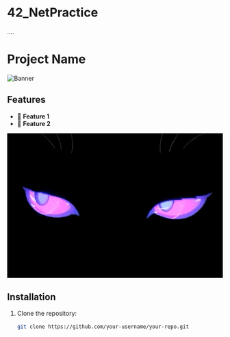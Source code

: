 # 42_NetPractice
....
# Project Name

![Banner](assets/banner.gif)

## Features
- 🎉 **Feature 1**
- 🚀 **Feature 2**

![Feature Demo](images/𝔢𝔩𝔡𝔯𝔦𝔱𝔠𝔥%20ᖭི༏ᖫྀ.gif)

## Installation
1. Clone the repository:
   ```bash
   git clone https://github.com/your-username/your-repo.git
